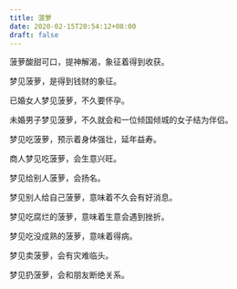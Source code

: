 ```yaml
---
title: 菠萝
date: 2020-02-15T20:54:12+08:00
draft: false
---
```


菠萝酸甜可口，提神解渴，象征着得到收获。<br>


梦见菠萝，是得到钱财的象征。<br>


已婚女人梦见菠萝，不久要怀孕。<br>


未婚男子梦见菠萝，不久就会和一位倾国倾城的女子结为伴侣。<br>


梦见吃菠萝，预示着身体强壮，延年益寿。<br>


商人梦见吃菠萝，会生意兴旺。<br>


梦见给别人菠萝，会扬名。<br>


梦见别人给自己菠萝，意味着不久会有好消息。<br>


梦见吃腐烂的菠萝，意味着生意会遇到挫折。<br>


梦见吃没成熟的菠萝，意味着得病。<br>


梦见卖菠萝，会有灾难临头。<br>


梦见扔菠萝，会和朋友断绝关系。<br>
